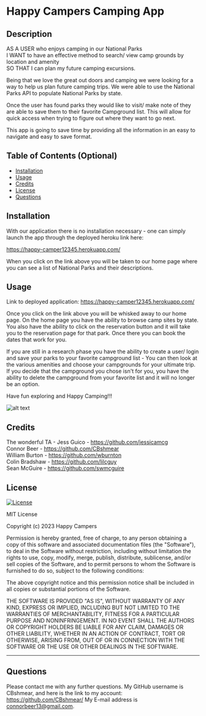# Happy Campers Camping App

## Description

AS A USER who enjoys camping in our National Parks <br>
I WANT to have an effective method to search/ view camp grounds by location and amenity <br>
SO THAT I can plan my future camping excursions.

Being that we love the great out doors and camping we were looking for a way to help us plan future camping trips.  We were able to use the National Parks API to populate National Parks by state.  

Once the user has found parks they would like to visit/ make note of they are able to save them to their favorite Campground list.  This will allow for quick access when trying to figure out where they want to go next.  

This app is going to save time by providing all the information in an easy to navigate and easy to save format.

## Table of Contents (Optional)

- [Installation](#installation)
- [Usage](#usage)
- [Credits](#credits)
- [License](#license)
- [Questions](#questions)

## Installation

With our application there is no installation necessary - one can simply launch the app through the deployed heroku link here:  

https://happy-camper12345.herokuapp.com/

When you click on the link above you will be taken to our home page where you can see a list of National Parks and their descriptions.  

## Usage
Link to deployed application: https://happy-camper12345.herokuapp.com/ 

Once you click on the link above you will be whisked away to our home page.  On the home page you have the ability to browse camp sites by state.  You also have the ability to click on the reservation button and it will take you to the reservation page for that park.  Once there you can book the dates that work for you.

If you are still in a research phase you have the ability to create a user/ login and save your parks to your favorite campground list - You can then look at the various amenities and choose your campgrounds for your ultimate trip.  If you decide that the campground you chose isn't for you, you have the ability to delete the campground from your favorite list and it will no longer be an option.

Have fun exploring and Happy Camping!!!

![alt text](assets/images/screenshot.png)

## Credits

The wonderful TA - Jess Guico - https://github.com/jessicamcg <br>
Connor Beer - https://github.com/CBshmear <br>
William Burton - https://github.com/wburnton <br>
Colin Bradshaw - https://github.com/lilcguy <br>
Sean McGuire - https://github.com/swmcguire 

## License

[![License](https://img.shields.io/badge/license-MIT-blue.svg)](https://opensource.org/licenses/MIT)

MIT License

Copyright (c) 2023 Happy Campers

Permission is hereby granted, free of charge, to any person obtaining a copy
of this software and associated documentation files (the "Software"), to deal
in the Software without restriction, including without limitation the rights
to use, copy, modify, merge, publish, distribute, sublicense, and/or sell
copies of the Software, and to permit persons to whom the Software is
furnished to do so, subject to the following conditions:

The above copyright notice and this permission notice shall be included in all
copies or substantial portions of the Software.

THE SOFTWARE IS PROVIDED "AS IS", WITHOUT WARRANTY OF ANY KIND, EXPRESS OR
IMPLIED, INCLUDING BUT NOT LIMITED TO THE WARRANTIES OF MERCHANTABILITY,
FITNESS FOR A PARTICULAR PURPOSE AND NONINFRINGEMENT. IN NO EVENT SHALL THE
AUTHORS OR COPYRIGHT HOLDERS BE LIABLE FOR ANY CLAIM, DAMAGES OR OTHER
LIABILITY, WHETHER IN AN ACTION OF CONTRACT, TORT OR OTHERWISE, ARISING FROM,
OUT OF OR IN CONNECTION WITH THE SOFTWARE OR THE USE OR OTHER DEALINGS IN THE
SOFTWARE.

---

## Questions
Please contact me with any further questions.
My GitHub username is CBshmear, and here is the link to my account: https://github.com/CBshmear/ 
My E-mail address is connorbeer13@gmail.com.
